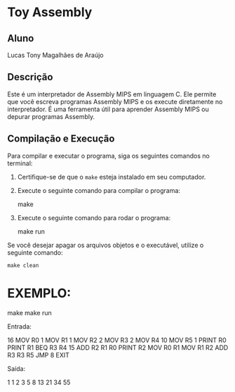# Toy Assembly

## Aluno
Lucas Tony Magalhães de Araújo

## Descrição
Este é um interpretador de Assembly MIPS em linguagem C. 
Ele permite que você escreva programas Assembly MIPS e os execute diretamente no interpretador. É uma ferramenta útil para aprender Assembly MIPS ou depurar programas Assembly.

## Compilação e Execução
Para compilar e executar o programa, siga os seguintes comandos no terminal:

1. Certifique-se de que o `make` esteja instalado em seu computador.
2. Execute o seguinte comando para compilar o programa:

    make

3. Execute o seguinte comando para rodar o programa:
    
    make run

Se você desejar apagar os arquivos objetos e o executável, utilize o seguinte comando:

    make clean


# EXEMPLO:
make
make run

Entrada:

16
MOV R0 1
MOV R1 1
MOV R2 2
MOV R3 2
MOV R4 10
MOV R5 1
PRINT R0
PRINT R1
BEQ R3 R4 15
ADD R2 R1 R0
PRINT R2
MOV R0 R1
MOV R1 R2
ADD R3 R3 R5
JMP 8
EXIT

Saída:

1
1
2
3
5
8
13
21
34
55